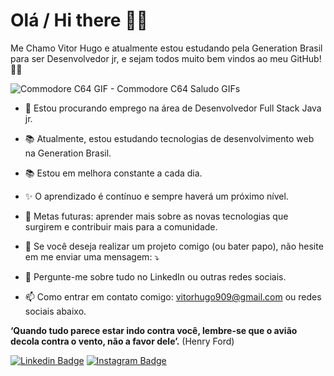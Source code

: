 # Olá / Hi there 🤖🖖

Me Chamo Vitor Hugo e atualmente estou estudando  pela Generation Brasil para ser Desenvolvedor jr, e sejam todos muito bem vindos ao meu GitHub! 📁🔰 




![Commodore C64 GIF - Commodore C64 Saludo GIFs](https://media.tenor.com/images/ff99170c79831e58dd7c9bf6b8e955e7/tenor.gif)



- 🔭 Estou procurando emprego na área de Desenvolvedor Full Stack Java jr.

- 📚 Atualmente, estou estudando tecnologias de desenvolvimento web na Generation Brasil.

- 📚 Estou em  melhora constante a cada dia.

- ✨ O aprendizado é contínuo e sempre haverá um próximo nível.

- 🚩 Metas futuras:  aprender mais sobre as novas tecnologias que surgirem e contribuir mais para a comunidade.

- 💌 Se você deseja realizar um projeto comigo (ou bater papo), não hesite em me enviar uma mensagem: ⤵️

- 💬 Pergunte-me sobre tudo no LinkedIn ou outras redes sociais.

- 📫 Como entrar em contato comigo: vitorhugo909@gmail.com ou redes sociais abaixo.



**‘Quando tudo parece estar indo contra você, lembre-se que o avião decola contra o vento, não a favor dele’.** (Henry Ford)



 [![Linkedin Badge](https://img.shields.io/badge/-LinkedIn-navy?style=flat-square&logo=Linkedin&logoColor=white&link=https://www.linkedin.com/in/isadora-rodrigues-stangarlin-48402b141/)](https://www.linkedin.com/in/vitor-hugo-/) [![Instagram Badge](https://img.shields.io/badge/-Instagram-orange?style=flat-square&logo=Instagram&logoColor=white&link=https://www.instagram.com/papodedev/)](https://www.instagram.com/vitu.gs/)
